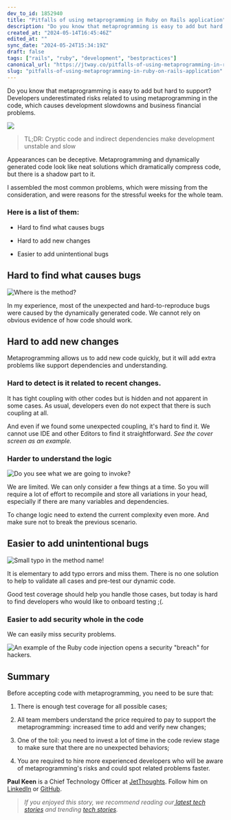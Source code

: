 ```yaml
---
dev_to_id: 1852940
title: "Pitfalls of using metaprogramming in Ruby on Rails application"
description: "Do you know that metaprogramming is easy to add but hard to support? Developers underestimated risks..."
created_at: "2024-05-14T16:45:46Z"
edited_at: ""
sync_date: "2024-05-24T15:34:19Z"
draft: false
tags: ["rails", "ruby", "development", "bestpractices"]
canonical_url: "https://jtway.co/pitfalls-of-using-metaprogramming-in-ruby-on-rails-application-966cf0fc9635"
slug: "pitfalls-of-using-metaprogramming-in-ruby-on-rails-application"
---
```

Do you know that metaprogramming is easy to add but hard to support? Developers underestimated risks related to using metaprogramming in the code, which causes development slowdowns and business financial problems.

![](https://cdn-images-1.medium.com/max/4440/1*oj9mktdoDCfoxsM2y2NaXA.png)
>  TL;DR: Cryptic code and indirect dependencies make development unstable and slow

Appearances can be deceptive. Metaprogramming and dynamically generated code look like neat solutions which dramatically compress code, but there is a shadow part to it.

I assembled the most common problems, which were missing from the consideration, and were reasons for the stressful weeks for the whole team.

### Here is a list of them:

* Hard to find what causes bugs

* Hard to add new changes

* Easier to add unintentional bugs

## Hard to find what causes bugs

![Where is the method?](https://cdn-images-1.medium.com/max/7336/1*5nE0Vl65z-6TOh4Nxtq7pg.png)

In my experience, most of the unexpected and hard-to-reproduce bugs were caused by the dynamically generated code. We cannot rely on obvious evidence of how code should work.

## Hard to add new changes

Metaprogramming allows us to add new code quickly, but it will add extra problems like support dependencies and understanding.

### Hard to detect is it related to recent changes.

It has tight coupling with other codes but is hidden and not apparent in some cases. As usual, developers even do not expect that there is such coupling at all.

And even if we found some unexpected coupling, it's hard to find it. We cannot use IDE and other Editors to find it straightforward. *See the cover screen as an example.*

### Harder to understand the logic

![Do you see what we are going to invoke?](https://cdn-images-1.medium.com/max/7472/1*hKq1J1lD95_PpVKYhY03zw.png)

We are limited. We can only consider a few things at a time. So you will require a lot of effort to recompile and store all variations in your head, especially if there are many variables and dependencies.

To change logic need to extend the current complexity even more. And make sure not to break the previous scenario.

## Easier to add unintentional bugs

![Small typo in the method name!](https://cdn-images-1.medium.com/max/2928/1*gmxnyR8d5HGMF7xoGpxQUQ.png)

It is elementary to add typo errors and miss them. There is no one solution to help to validate all cases and pre-test our dynamic code.

Good test coverage should help you handle those cases, but today is hard to find developers who would like to onboard testing ;(.

### Easier to add security whole in the code

We can easily miss security problems.

![An example of the Ruby code injection opens a security "breach" for hackers.](https://cdn-images-1.medium.com/max/5416/1*wtWfmQ_5H_O33UgrZgpEuQ.png)

## Summary

Before accepting code with metaprogramming, you need to be sure that:

 1. There is enough test coverage for all possible cases;

 2. All team members understand the price required to pay to support the metaprogramming: increased time to add and verify new changes;

 3. One of the toil: you need to invest a lot of time in the code review stage to make sure that there are no unexpected behaviors;

 4. You are required to hire more experienced developers who will be aware of metaprogramming's risks and could spot related problems faster.

**Paul Keen** is a Chief Technology Officer at [JetThoughts](https://www.jetthoughts.com/). Follow him on [LinkedIn](https://www.linkedin.com/in/paul-keen/) or [GitHub](https://github.com/pftg).
>  *If you enjoyed this story, we recommend reading our[ latest tech stories](https://jtway.co/latest) and trending [tech stories](https://jtway.co/trending).*
